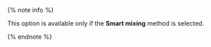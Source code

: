 {% note info %}

This option is available only if the **Smart mixing** method is selected. 

{% endnote %}